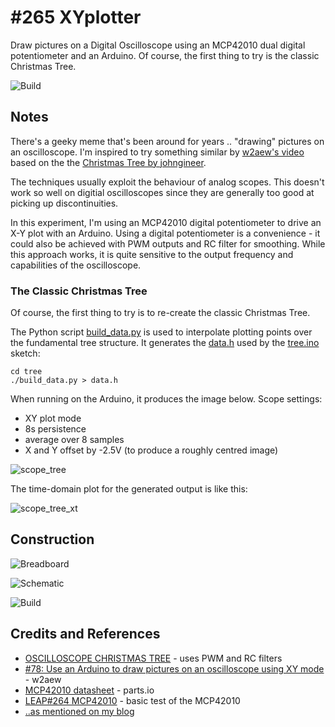 # #265 XYplotter

Draw pictures on a Digital Oscilloscope using an MCP42010 dual digital potentiometer and an Arduino.
Of course, the first thing to try is the classic Christmas Tree.

![Build](./assets/XYplotter_build.jpg?raw=true)


## Notes

There's a geeky meme that's been around for years .. "drawing" pictures on an oscilloscope.
I'm inspired to try something similar by [w2aew's video](https://youtu.be/Dx9N91FnPdo?list=PL049620539B359102)
based on the the [Christmas Tree by johngineer](http://www.johngineer.com/blog/?p=648).

The techniques usually exploit the behaviour of analog scopes.
This doesn't work so well on digitial oscilloscopes since they are generally too good at picking up discontinuities.

In this experiment, I'm using an MCP42010 digital potentiometer to drive an X-Y plot with an Arduino.
Using a digital potentiometer is a convenience - it could also be achieved with PWM outputs and RC filter
for smoothing. While this approach works, it is quite sensitive to the output frequency and capabilities
of the oscilloscope.

### The Classic Christmas Tree

Of course, the first thing to try is to re-create the classic Christmas Tree.

The Python script [build_data.py](./tree/build_data.py) is used to interpolate plotting points
over the fundamental tree structure. It generates the [data.h](./tree/data.h) used by the
[tree.ino](./tree/tree.ino) sketch:

```
cd tree
./build_data.py > data.h
```

When running on the Arduino, it produces the image below. Scope settings:

* XY plot mode
* 8s persistence
* average over 8 samples
* X and Y offset by -2.5V (to produce a roughly centred image)

![scope_tree](./assets/scope_tree.gif?raw=true)

The time-domain plot for the generated output is like this:

![scope_tree_xt](./assets/scope_tree_xt.gif?raw=true)

## Construction

![Breadboard](./assets/XYplotter_bb.jpg?raw=true)

![Schematic](./assets/XYplotter_schematic.jpg?raw=true)

![Build](./assets/XYplotter_breadboard.jpg?raw=true)

## Credits and References
* [OSCILLOSCOPE CHRISTMAS TREE](http://www.johngineer.com/blog/?p=648) - uses PWM and RC filters
* [#78: Use an Arduino to draw pictures on an oscilloscope using XY mode](https://youtu.be/Dx9N91FnPdo?list=PL049620539B359102) - w2aew
* [MCP42010 datasheet](http://parts.io/detail/1372149/MCP42010-I%2FSL) - parts.io
* [LEAP#264 MCP42010](../../Electronics101/DigitalPots/MCP42010) - basic test of the MCP42010
* [..as mentioned on my blog](https://blog.tardate.com/2017/04/leap265-xyplotter-fun.html)
